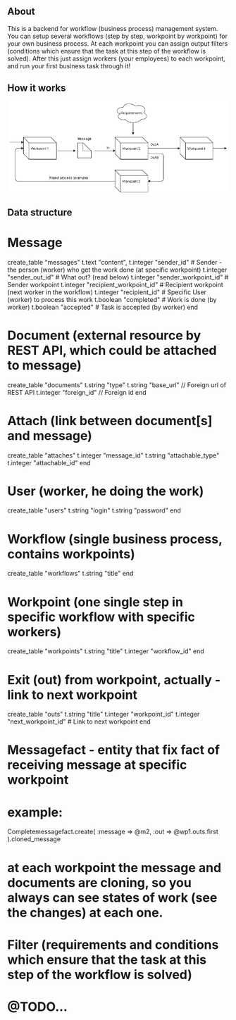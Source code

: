 About
-----

This is a backend for workflow (business process) management system. You can setup several workflows (step by step, workpoint by workpoint) for your own business process. At each workpoint you can assign output filters (conditions which ensure that the task at this step of the workflow is solved). After this just assign workers (your employees) to each workpoint, and run your first business task through it!

How it works
------------

![Workflow system](/workflow-system.png?raw=true "Workflow system")

Data structure
--------------

# Message
  create_table "messages"
    t.text     "content",
    t.integer  "sender_id" # Sender - the person (worker) who get the work done (at specific workpoint)
    t.integer  "sender_out_id" # What out? (read below)
    t.integer  "sender_workpoint_id" # Sender workpoint
    t.integer  "recipient_workpoint_id" # Recipient workpoint (next worker in the workflow)
    t.integer  "recipient_id" # Specific User (worker) to process this work
    t.boolean  "completed" # Work is done (by worker)
    t.boolean  "accepted" # Task is accepted (by worker)
  end

# Document (external resource by REST API, which could be attached to message)
  create_table "documents"
    t.string  "type"
    t.string  "base_url" // Foreign url of REST API
    t.integer "foreign_id" // Foreign id
  end

# Attach (link between document[s] and message)
  create_table "attaches"
    t.integer "message_id"
    t.string  "attachable_type"
    t.integer "attachable_id"
  end

# User (worker, he doing the work)
  create_table "users"
    t.string   "login"
    t.string   "password"
  end

# Workflow (single business process, contains workpoints)
  create_table "workflows"
    t.string   "title"
  end

# Workpoint (one single step in specific workflow with specific workers)
  create_table "workpoints"
    t.string   "title"
    t.integer  "workflow_id"
  end

# Exit (out) from workpoint, actually - link to next workpoint
  create_table "outs"
    t.string   "title"
    t.integer  "workpoint_id"
    t.integer  "next_workpoint_id" # Link to next workpoint
  end

# Messagefact - entity that fix fact of receiving message at specific workpoint

# example:
Completemessagefact.create(
        :message => @m2,
        :out     => @wp1.outs.first
    ).cloned_message

# at each workpoint the message and documents are cloning, so you always can see states of work (see the changes) at each one.

# Filter (requirements and conditions which ensure that the task at this step of the workflow is solved)

# @TODO...
